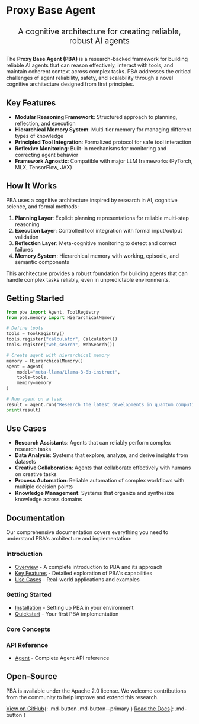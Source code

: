 # Proxy Base Agent

<div class="hero-content" style="text-align: center; margin: 2em 0;">
  <p style="font-size: 1.5em; max-width: 800px; margin: 0 auto;">
    A cognitive architecture for creating reliable, robust AI agents
  </p>
</div>

The **Proxy Base Agent (PBA)** is a research-backed framework for building reliable AI agents that can reason effectively, interact with tools, and maintain coherent context across complex tasks. PBA addresses the critical challenges of agent reliability, safety, and scalability through a novel cognitive architecture designed from first principles.

## Key Features

- **Modular Reasoning Framework**: Structured approach to planning, reflection, and execution
- **Hierarchical Memory System**: Multi-tier memory for managing different types of knowledge
- **Principled Tool Integration**: Formalized protocol for safe tool interaction
- **Reflexive Monitoring**: Built-in mechanisms for monitoring and correcting agent behavior
- **Framework Agnostic**: Compatible with major LLM frameworks (PyTorch, MLX, TensorFlow, JAX)

## How It Works

PBA uses a cognitive architecture inspired by research in AI, cognitive science, and formal methods:

1. **Planning Layer**: Explicit planning representations for reliable multi-step reasoning
2. **Execution Layer**: Controlled tool integration with formal input/output validation
3. **Reflection Layer**: Meta-cognitive monitoring to detect and correct failures
4. **Memory System**: Hierarchical memory with working, episodic, and semantic components

This architecture provides a robust foundation for building agents that can handle complex tasks reliably, even in unpredictable environments.

## Getting Started

```python
from pba import Agent, ToolRegistry
from pba.memory import HierarchicalMemory

# Define tools
tools = ToolRegistry()
tools.register("calculator", Calculator())
tools.register("web_search", WebSearch())

# Create agent with hierarchical memory
memory = HierarchicalMemory()
agent = Agent(
    model="meta-llama/Llama-3-8b-instruct",
    tools=tools,
    memory=memory
)

# Run agent on a task
result = agent.run("Research the latest developments in quantum computing and summarize the key findings.")
print(result)
```

## Use Cases

- **Research Assistants**: Agents that can reliably perform complex research tasks
- **Data Analysis**: Systems that explore, analyze, and derive insights from datasets
- **Creative Collaboration**: Agents that collaborate effectively with humans on creative tasks
- **Process Automation**: Reliable automation of complex workflows with multiple decision points
- **Knowledge Management**: Systems that organize and synthesize knowledge across domains

## Documentation

Our comprehensive documentation covers everything you need to understand PBA's architecture and implementation:

### Introduction

- [Overview](introduction/overview.md) - A complete introduction to PBA and its approach
- [Key Features](introduction/key-features.md) - Detailed exploration of PBA's capabilities
- [Use Cases](introduction/use-cases.md) - Real-world applications and examples

### Getting Started

- [Installation](getting-started/installation.md) - Setting up PBA in your environment
- [Quickstart](getting-started/quickstart.md) - Your first PBA implementation

### Core Concepts

### API Reference

- [Agent](api/agent.md) - Complete Agent API reference

## Open-Source

PBA is available under the Apache 2.0 license. We welcome contributions from the community to help improve and extend this research.

[View on GitHub](https://github.com/TheProxyCompany/proxy-base-agent){: .md-button .md-button--primary }
[Read the Docs](introduction/overview.md){: .md-button }